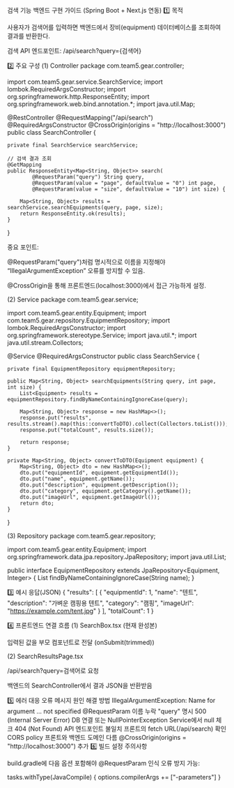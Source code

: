 검색 기능 백엔드 구현 가이드 (Spring Boot + Next.js 연동)
1️⃣ 목적

사용자가 검색어를 입력하면 백엔드에서 장비(equipment) 데이터베이스를 조회하여 결과를 반환한다.

검색 API 엔드포인트: /api/search?query={검색어}

2️⃣ 주요 구성
(1) Controller
package com.team5.gear.controller;

import com.team5.gear.service.SearchService;
import lombok.RequiredArgsConstructor;
import org.springframework.http.ResponseEntity;
import org.springframework.web.bind.annotation.*;
import java.util.Map;

@RestController
@RequestMapping("/api/search")
@RequiredArgsConstructor
@CrossOrigin(origins = "http://localhost:3000")
public class SearchController {

    private final SearchService searchService;

    // 검색 결과 조회
    @GetMapping
    public ResponseEntity<Map<String, Object>> search(
            @RequestParam("query") String query,
            @RequestParam(value = "page", defaultValue = "0") int page,
            @RequestParam(value = "size", defaultValue = "10") int size) {

        Map<String, Object> results = searchService.searchEquipments(query, page, size);
        return ResponseEntity.ok(results);
    }
}


중요 포인트:

@RequestParam("query")처럼 명시적으로 이름을 지정해야 “IllegalArgumentException” 오류를 방지할 수 있음.

@CrossOrigin을 통해 프론트엔드(localhost:3000)에서 접근 가능하게 설정.

(2) Service
package com.team5.gear.service;

import com.team5.gear.entity.Equipment;
import com.team5.gear.repository.EquipmentRepository;
import lombok.RequiredArgsConstructor;
import org.springframework.stereotype.Service;
import java.util.*;
import java.util.stream.Collectors;

@Service
@RequiredArgsConstructor
public class SearchService {

    private final EquipmentRepository equipmentRepository;

    public Map<String, Object> searchEquipments(String query, int page, int size) {
        List<Equipment> results = equipmentRepository.findByNameContainingIgnoreCase(query);

        Map<String, Object> response = new HashMap<>();
        response.put("results", results.stream().map(this::convertToDTO).collect(Collectors.toList()));
        response.put("totalCount", results.size());

        return response;
    }

    private Map<String, Object> convertToDTO(Equipment equipment) {
        Map<String, Object> dto = new HashMap<>();
        dto.put("equipmentId", equipment.getEquipmentId());
        dto.put("name", equipment.getName());
        dto.put("description", equipment.getDescription());
        dto.put("category", equipment.getCategory().getName());
        dto.put("imageUrl", equipment.getImageUrl());
        return dto;
    }
}

(3) Repository
package com.team5.gear.repository;

import com.team5.gear.entity.Equipment;
import org.springframework.data.jpa.repository.JpaRepository;
import java.util.List;

public interface EquipmentRepository extends JpaRepository<Equipment, Integer> {
List<Equipment> findByNameContainingIgnoreCase(String name);
}

3️⃣ 예시 응답(JSON)
{
"results": [
{
"equipmentId": 1,
"name": "텐트",
"description": "가벼운 캠핑용 텐트",
"category": "캠핑",
"imageUrl": "https://example.com/tent.jpg"
}
],
"totalCount": 1
}

4️⃣ 프론트엔드 연결 흐름
(1) SearchBox.tsx (현재 완성본)

입력된 값을 부모 컴포넌트로 전달 (onSubmit(trimmed))

(2) SearchResultsPage.tsx

/api/search?query=검색어로 요청

백엔드의 SearchController에서 결과 JSON을 반환받음

5️⃣ 에러 대응
오류 메시지	원인	해결 방법
IllegalArgumentException: Name for argument ... not specified	@RequestParam 이름 누락	"query" 명시
500 (Internal Server Error)	DB 연결 또는 NullPointerException	Service에서 null 체크
404 (Not Found)	API 엔드포인트 불일치	프론트의 fetch URL(/api/search) 확인
CORS policy	프론트와 백엔드 도메인 다름	@CrossOrigin(origins = "http://localhost:3000") 추가
6️⃣ 빌드 설정 주의사항

build.gradle에 다음 옵션 포함해야 @RequestParam 인식 오류 방지 가능:

tasks.withType(JavaCompile) {
options.compilerArgs += ["-parameters"]
}